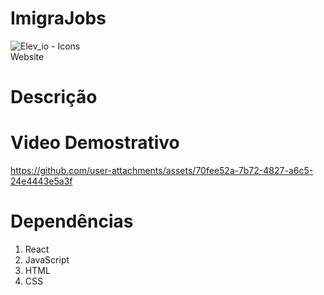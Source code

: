 

# ImigraJobs 

![Elev_io - Icons](https://github.com/user-attachments/assets/bddb98eb-47ea-4ff5-995c-172169b69453) <br> Website

# Descrição 

# Video Demostrativo

https://github.com/user-attachments/assets/70fee52a-7b72-4827-a6c5-24e4443e5a3f

# Dependências
<ol>
  <li>React</li>
  <li>JavaScript</li>
  <li>HTML</li>
  <li>CSS</li>
</ol>
